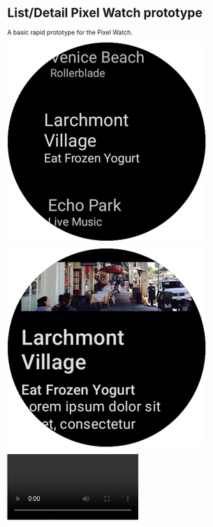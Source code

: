 #  List/Detail Pixel Watch prototype

A basic rapid prototype for the Pixel Watch.

![Simulator list view](./list_view.png)

![Simulator detail view](./detail_view.png)

![Simulator recording](./recording.webm)
